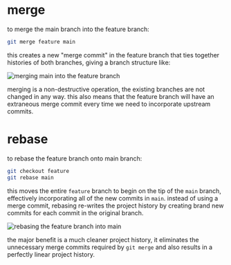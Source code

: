 # merge
to merge the main branch into the feature branch:
```bash
git merge feature main
```

this creates a new "merge commit" in the feature branch that ties together histories of both branches, giving a branch structure like:

![merging main into the feature branch](https://wac-cdn.atlassian.com/dam/jcr:4639eeb8-e417-434a-a3f8-a972277fc66a/02%20Merging%20main%20into%20the%20feature%20branh.svg?cdnVersion=1391)

merging is a non-destructive operation, the existing branches are not changed in any way. this also means that the feature branch will have an extraneous merge commit every time we need to incorporate upstream commits.

# rebase
to rebase the feature branch onto main branch:
```bash
git checkout feature
git rebase main
```

this moves the entire `feature` branch to begin on the tip of the `main` branch, effectively incorporating all of the new commits in `main`. instead of using a merge commit, rebasing re-writes the project history by creating brand new commits for each commit in the original branch.

![rebasing the feature branch into main](https://wac-cdn.atlassian.com/dam/jcr:3bafddf5-fd55-4320-9310-3d28f4fca3af/03%20Rebasing%20the%20feature%20branch%20into%20main.svg?cdnVersion=1391)

the major benefit is a much cleaner project history, it eliminates the unnecessary merge commits required by `git merge` and also results in a perfectly linear project history.